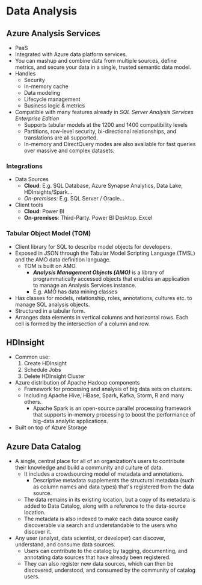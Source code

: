 # Data Analysis

## Azure Analysis Services

- PaaS
- Integrated with Azure data platform services.
- You can mashup and combine data from multiple sources, define metrics, and secure your data in a single, trusted semantic data model.
- Handles
  - Security
  - In-memory cache
  - Data modeling
  - Lifecycle management
  - Business logic & metrics
- Compatible with many features already in *SQL Server Analysis Services Enterprise Edition*
  - Supports tabular models at the 1200 and 1400 compatibility levels
  - Partitions, row-level security, bi-directional relationships, and translations are all supported.
  - In-memory and DirectQuery modes are also available for fast queries over massive and complex datasets.

### Integrations

- Data Sources
  - **Cloud**: E.g. SQL Database, Azure Synapse Analytics, Data Lake, HDInsights/Spark…
  - **On-premises*:* E.g. SQL Server / Oracle…
- Client tools
  - **Cloud**: Power BI
  - **On-premises**: Third-Party. Power BI Desktop. Excel

### Tabular Object Model (TOM)

- Client library for SQL to describe model objects for developers.
- Exposed in JSON through the Tabular Model Scripting Language (TMSL) and the AMO data definition language.
  - TOM is built on AMO.
    - ***Analysis Management Objects (AMO)*** is a library of programmatically accessed objects that enables an application to manage an Analysis Services instance.
    - E.g. AMO has data mining classes
- Has classes for models, relationship, roles, annotations, cultures etc. to manage SQL analysis objects.
- Structured in a tabular form.
- Arranges data elements in vertical columns and horizontal rows. Each cell is formed by the intersection of a column and row.

## HDInsight

- Common use:
  1. Create HDInsight
  2. Schedule Jobs
  3. Delete HDInsight Cluster
- Azure distribution of Apache Hadoop components
  - Framework for processing and analysis of big data sets on clusters.
  - Including Apache Hive, HBase, Spark, Kafka, Storm, R and many others.
    - Apache Spark is an open-source parallel processing framework that supports in-memory processing to boost the performance of big-data analytic applications.
- Built on top of Azure Storage

## Azure Data Catalog

- A single, central place for all of an organization's users to contribute their knowledge and build a community and culture of data.
  - It includes a crowdsourcing model of metadata and annotations.
    - Descriptive metadata supplements the structural metadata (such as column names and data types) that's registered from the data source.
  - The data remains in its existing location, but a copy of its metadata is added to Data Catalog, along with a reference to the data-source location.
  - The metadata is also indexed to make each data source easily discoverable via search and understandable to the users who discover it.
- Any user (analyst, data scientist, or developer) can discover, understand, and consume data sources.
  - Users can contribute to the catalog by tagging, documenting, and annotating data sources that have already been registered.
  - They can also register new data sources, which can then be discovered, understood, and consumed by the community of catalog users.
